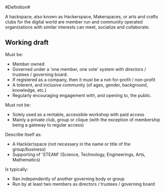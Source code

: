 #Definition#
 
  A hackspace, also known as Hackerspace, Makerspaces, or arts and crafts clubs for the digital world are member run and community operated organizations with similar interests can meet, socialize and collaborate. 

## Working draft

Must be:
- Member owned
- Governed under a 'one member, one vote' system with directors / trustees / governing board.
- If registered as a company, then it must be a not-for-profit / non-profit
- A tolerent, and inclusive community (of ages, gender, background, knowledge, etc.)
- Regularly encouraging engagement with, and opening to, the public.

Must not be:
- Solely used as a rentable, accessible workshop with paid access
- Mainly a private club, group or clique (with the exception of membership being a gateway to regular access)

Describe itself as:
- A Hack(er)space (not necessary in the name or title of the group/business)
- Supporting of 'STEAM' (Science, Technology, Engineerings, Arts, Mathematics)

Is typically:
- Ran independently of another governing body or group
- Run by at least two members as directors / trustees / governing board
